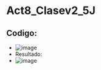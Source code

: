 # Act8_Clasev2_5J
## Codigo:
- ![image](https://github.com/user-attachments/assets/4d111ebc-c713-49d6-992b-ad1a2835985a)
- Resultado:
- ![image](https://github.com/user-attachments/assets/11b14339-0cf8-47b0-83a7-7cac847d6a1a)

